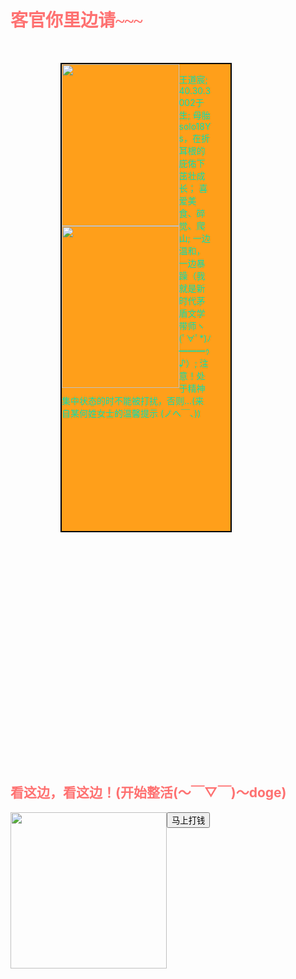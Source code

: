<!DOCTYPE html>
<html>
<head>
<style>
body {
  background-image: url("E:/计概/GitHub/54188-gif.github.io/背景0.jpg");
}
.h1 {
  font-family: "Lucida Handwriting", "Brush Script MT", Cursive;
}
h1{color: hsl(0, 99%, 72%);}
h2{color: hsl(0, 99%, 72%);}
p{color: hsl(167, 94%, 45%);}
div.ok{
  border: 2px solid black;
  margin-top: 50px;
  margin-bottom: 400px;
  margin-right: 150px;
  margin-left: 80px;
  background-color: hsl(35, 100%, 55%);
  padding-top: 0px;
  padding-right: 30px;
  padding-bottom: 165px;
  padding-left: 0px;
}
img {
 float: left;
}
div.ojbk {
 clear: both;
} 
</style>
	<meta charset="utf-8">
	<title>王道宸</title>
</head>
<body>
	<h1 class="h1">客官你里边请~~~</h1>
	<div class="ok">
  	<img src="E:/计概/GitHub/54188-gif.github.io/沉眠者.jpg" width="187.5" height="259">
  	<img src="E：/ - / github /54188-gif.github.io/奶制品.jpg" width="187.5" height="259">
  	<p>
	    王道宸;
	    40.30.3002于生;
	    母胎solo18Ys，在折耳根的庇佑下茁壮成长；
	    喜爱美食、碎觉、爬山;
	    一边温和，一边暴躁（我就是新时代茅盾文学带师ヽ(ﾟ∀ﾟ*)ﾉ━━━ｩ♪）;
	    注意！处于精神集中状态的时不能被打扰，否则...(来自某何姓女士的温馨提示  (ノへ￣、))
	</p>
	<div class=“ojbk”></div>
	</div>
	<div>
  <h2>看这边，看这边！(开始整活(～￣▽￣)～doge)</h2>
<img src="E:/计概/GitHub/54188-gif.github.io/整活.jfif" width="250" height="250">
<button onclick="myFunction()">马上打钱</button>
<p id="demo"></p>
<script>
function myFunction(){
	var x;
	var person=prompt("请输入你的银行卡号");
	if (person!=null && person!=""){
	    x="你好 ，用户" + person + "的账户余额已被清空";
	    document.getElementById("demo").innerHTML=x;
	}
}
</script>
</div>
</body>
</html

